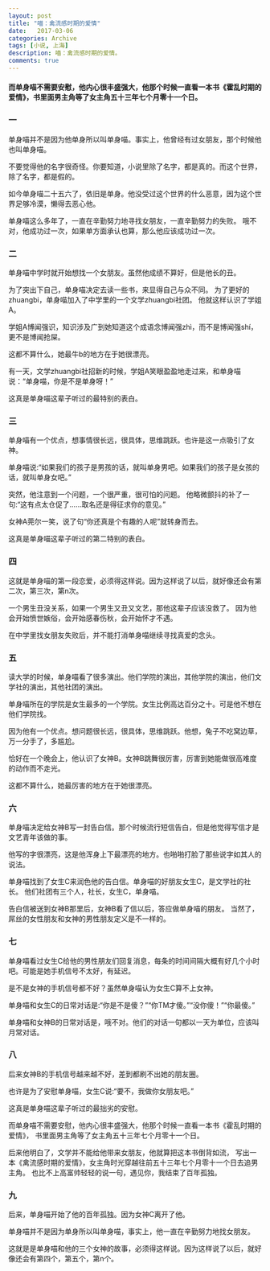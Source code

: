 ```yaml
---
layout: post
title: "喵：禽流感时期的爱情"
date:   2017-03-06
categories: Archive
tags: [小说, 上海]
description: 喵：禽流感时期的爱情。
comments: true
---
```


#### 而单身喵不需要安慰，他内心很丰盛强大，他那个时候一直看一本书《霍乱时期的爱情》，书里面男主角等了女主角五十三年七个月零十一个日。

### 一



  单身喵并不是因为他单身所以叫单身喵。事实上，他曾经有过女朋友，那个时候他也叫单身喵。

  不要觉得他的名字很奇怪。你要知道，小说里除了名字，都是真的。而这个世界，除了名字，都是假的。

  如今单身喵二十五六了，依旧是单身。他没受过这个世界的什么恶意，因为这个世界足够冷漠，懒得去恶心他。

  单身喵这么多年了，一直在辛勤努力地寻找女朋友，一直辛勤努力的失败。
  哦不对，他成功过一次，如果单方面承认也算，那么他应该成功过一次。

### 二

   单身喵中学时就开始想找一个女朋友。虽然他成绩不算好，但是他长的丑。

   为了突出下自己，单身喵决定去读一些书，来显得自己与众不同。
   为了更好的zhuangbi，单身喵加入了中学里的一个文学zhuangbi社团。
   他就这样认识了学姐A。

   学姐A博闻强识，知识涉及广到她知道这个成语念博闻强zhì，而不是博闻强shí，更不是博闻抢屎。

   这都不算什么，她最牛b的地方在于她很漂亮。

   有一天，文学zhuangbi社招新的时候，学姐A笑眼盈盈地走过来，和单身喵说：“单身喵，你是不是单身呀！”

   这真是单身喵这辈子听过的最特别的表白。

### 三

   单身喵有一个优点，想事情很长远，很具体，思维跳跃。也许是这一点吸引了女神。

   单身喵说:“如果我们的孩子是男孩的话，就叫单身男吧。如果我们的孩子是女孩的话，就叫单身女吧。”

   突然，他注意到一个问题，一个很严重，很可怕的问题。
   他略微颤抖的补了一句:“这有点太仓促了……取名还是得征求你的意见。”

   女神A莞尔一笑，说了句“你还真是个有趣的人呢”就转身而去。

   这真是单身喵这辈子听过的第二特别的表白。

### 四

   这就是单身喵的第一段恋爱，必须得这样说。因为这样说了以后，就好像还会有第二次，第三次，第n次。

   一个男生丑没关系，如果一个男生又丑又文艺，那他这辈子应该没救了。
   因为他会开始愤世嫉俗，会开始感春伤秋，会开始怀才不遇。

   在中学里找女朋友失败后，并不能打消单身喵继续寻找真爱的念头。

### 五

   读大学的时候，单身喵看了很多演出。他们学院的演出，其他学院的演出，他们文学社的演出，其他社团的演出。

   单身喵所在的学院是女生最多的一个学院。女生比例高达百分之十。可是他不想在他们学院找。

   因为他有一个优点。想问题很长远，很具体，思维跳跃。他想，兔子不吃窝边草，万一分手了，多尴尬。

   恰好在一个晚会上，他认识了女神B。女神B跳舞很厉害，厉害到她能做很高难度的动作而不走光。

   这都不算什么，她最厉害的地方在于她很漂亮。

### 六

   单身喵决定给女神B写一封告白信。那个时候流行短信告白，但是他觉得写信才是文艺青年该做的事。

   他写的字很漂亮，这是他浑身上下最漂亮的地方。也啪啪打脸了那些说字如其人的说法。

   单身喵找到了女生C来润色他的告白信。单身喵的好朋友女生C，是文学社的社长。
   他们社团有三个人，社长，女生C，单身喵。

   告白信被送到女神B那里后，女神B看了信以后，答应做单身喵的朋友。
   当然了，屌丝的女性朋友和女神的男性朋友定义是不一样的。

### 七

   单身喵看过女生C给他的男性朋友们回复消息，每条的时间间隔大概有好几个小时吧。可能是她手机信号不太好，有延迟。

   是不是女神的手机信号都不好？虽然单身喵认为女生C算不上女神。

   单身喵和女生C的日常对话是:“你是不是傻？”“你TM才傻。”“没你傻！”“你最傻。”

   单身喵和女神B的日常对话是，哦不对。他们的对话一句都以一天为单位，应该叫月常对话。

### 八

   后来女神B的手机信号越来越不好，差到都刷不出她的朋友圈。

   也许是为了安慰单身喵，女生C说:“要不，我做你女朋友吧。”

   这真是单身喵这辈子听过的最拙劣的安慰。

   而单身喵不需要安慰，他内心很丰盛强大，他那个时候一直看一本书《霍乱时期的爱情》，
   书里面男主角等了女主角五十三年七个月零十一个日。

   后来他明白了，文学并不能给他带来女朋友，他就算把这本书倒背如流，
   写出一本《禽流感时期的爱情》，女主角时光穿越往前五十三年七个月零十一个日去追男主角。
   也比不上高富帅轻轻的说一句，遇见你，我结束了百年孤独。

### 九

   后来，单身喵开始了他的百年孤独。因为女神C离开了他。

   单身喵并不是因为单身所以叫单身喵，事实上，他一直在辛勤努力地找女朋友。

   这就是是单身喵和他的三个女神的故事，必须得这样说。因为这样说了以后，就好像还会有第四个，第五个，第n个。
        
        

